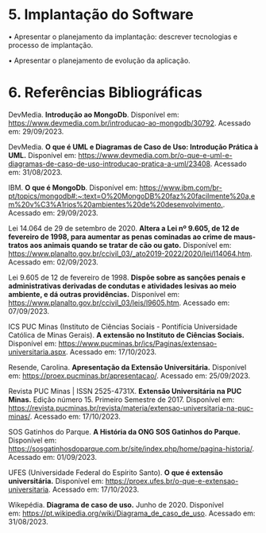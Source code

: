 # 5. Implantação do Software

•	Apresentar o planejamento da implantação: descrever tecnologias e processo de implantação.

•	Apresentar o planejamento de evolução da aplicação.


# 6. Referências Bibliográficas

DevMedia. **Introdução ao MongoDb**. Disponível em: <https://www.devmedia.com.br/introducao-ao-mongodb/30792>. Acessado em: 29/09/2023.

DevMedia. **O que é UML e Diagramas de Caso de Uso: Introdução Prática à UML.** Disponível em: <https://www.devmedia.com.br/o-que-e-uml-e-diagramas-de-caso-de-uso-introducao-pratica-a-uml/23408>. Acessado em: 31/08/2023.

IBM. **O que é MongoDb**. Disponível em: <https://www.ibm.com/br-pt/topics/mongodb#:~:text=O%20MongoDB%20faz%20facilmente%20a,em%20v%C3%A1rios%20ambientes%20de%20desenvolvimento.>. Acessado em: 29/09/2023.

Lei 14.064 de 29 de setembro de 2020. **Altera a Lei nº 9.605, de 12 de fevereiro de 1998, para aumentar as penas cominadas ao crime de maus-tratos aos animais quando se tratar de cão ou gato.** Disponível em: <https://www.planalto.gov.br/ccivil_03/_ato2019-2022/2020/lei/l14064.htm>. Acessado em: 02/09/2023.

Lei 9.605 de 12 de fevereiro de 1998. **Dispõe sobre as sanções penais e administrativas derivadas de condutas e atividades lesivas ao meio ambiente, e dá outras providências.** Disponível em: <https://www.planalto.gov.br/ccivil_03/leis/l9605.htm>. Acessado em: 07/09/2023.

ICS PUC Minas (Instituto de Ciências Sociais - Pontifícia Universidade Católica de Minas Gerais). **A extensão no Instituto de Ciências Sociais.** Disponível em: <https://www.pucminas.br/ics/Paginas/extensao-universitaria.aspx>. Acessado em: 17/10/2023.

Resende, Carolina. **Apresentação da Extensão Universitária.** Disponível em: <https://proex.pucminas.br/apresentacao/>. Acessado em: 25/09/2023.

Revista PUC Minas | ISSN 2525-4731X. **Extensão Universitária na PUC Minas.** Edição número 15. Primeiro Semestre de 2017. Disponível em: <https://revista.pucminas.br/revista/materia/extensao-universitaria-na-puc-minas/>. Acessado em: 17/10/2023.

SOS Gatinhos do Parque. **A História da ONG SOS Gatinhos do Parque.** Disponível em: <https://sosgatinhosdoparque.com.br/site/index.php/home/pagina-historia/>. Acessado em: 01/09/2023.

UFES (Universidade Federal do Espírito Santo). **O que é extensão universitária.** Disponível em: <https://proex.ufes.br/o-que-e-extensao-universitaria>. Acessado em: 17/10/2023.

Wikepédia. **Diagrama de caso de uso.** Junho de 2020. Disponível em: <https://pt.wikipedia.org/wiki/Diagrama_de_caso_de_uso>. Acessado em: 31/08/2023.


